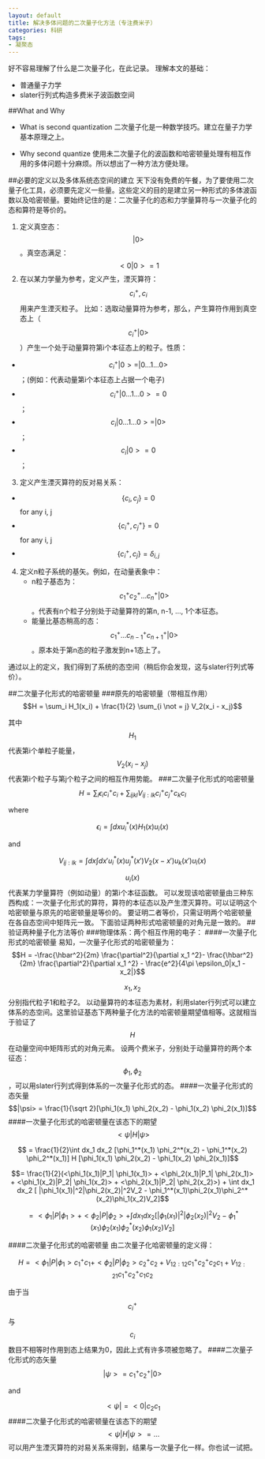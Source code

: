 ```yaml
---
layout: default
title: 解决多体问题的二次量子化方法（专注费米子）
categories: 科研
tags:
- 凝聚态
---
```


好不容易理解了什么是二次量子化，在此记录。
理解本文的基础：
- 普通量子力学
- slater行列式构造多费米子波函数空间

##What and Why
* What is second quantization
二次量子化是一种数学技巧。建立在量子力学基本原理之上。

* Why second quantize
使用未二次量子化的波函数和哈密顿量处理有相互作用的多体问题十分麻烦。所以想出了一种方法方便处理。

##必要的定义以及多体系统态空间的建立
天下没有免费的午餐，为了要使用二次量子化工具，必须要先定义一些量。这些定义的目的是建立另一种形式的多体波函数以及哈密顿量。要始终记住的是：二次量子化的态和力学量算符与一次量子化的态和算符是等价的。

1. 定义真空态：$$|0>$$。真空态满足： $$<0|0> = 1$$
2. 在以某力学量为参考，定义产生，湮灭算符：$$c_i^+, c_i$$用来产生湮灭粒子。
比如：选取动量算符为参考，那么，产生算符作用到真空态上（$$c_i^+|0>$$）产生一个处于动量算符第i个本征态上的粒子。性质：
- $$c_i^+|0> = |0...1...0>$$；(例如：代表动量第i个本征态上占据一个电子)
- $$c_i^+|0...1...0> = 0$$；
- $$c_i|0...1...0> = |0>$$；
- $$c_i|0> = 0$$；
3. 定义产生湮灭算符的反对易关系：
- $$\{c_i, c_j\} = 0$$        for any i, j
- $$\{c_i^+, c_j^+\} = 0$$        for any i, j
- $$\{c_i^+, c_j\} = \delta_{i,j} $$
4. 定义n粒子系统的基矢。例如，在动量表象中：
	- n粒子基态为：$$c_1^+ c_2^+...c_n^+|0>$$。代表有n个粒子分别处于动量算符的第n, n-1, ..., 1个本征态。
	- 能量比基态稍高的态：$$c_1^+ ...c_{n-1}^+ c_{n+1}^+|0>$$。原本处于第n态的粒子激发到n+1态上了。

通过以上的定义，我们得到了系统的态空间（稍后你会发现，这与slater行列式等价）。

##二次量子化形式的哈密顿量
###原先的哈密顿量（带相互作用）
$$H = \sum_i H_1(x_i) + \frac{1}{2} \sum_{i \not = j} V_2(x_i - x_j)$$

其中$$H_1$$ 代表第i个单粒子能量，$$V_2(x_i - x_j)$$ 代表第i个粒子与第j个粒子之间的相互作用势能。
###二次量子化形式的哈密顿量
$$H = \sum_i \epsilon_i c_i^+ c_i + \sum_{ijkl}V_{ij:lk} c_i^+ c_j^+c_kc_l$$

where

$$\epsilon_i = \int dx u_i^*(x)H_1(x)u_i(x)$$

and

$$V_{ij:lk} = \int dx \int dx' u_i^*(x) u_j^*(x') V_2(x-x') u_k(x') u_l(x)$$

$$u_i(x)$$代表某力学量算符（例如动量）的第i个本征函数。
可以发现该哈密顿量由三种东西构成：一次量子化形式的算符，算符的本征态以及产生湮灭算符。可以证明这个哈密顿量与原先的哈密顿量是等价的。
要证明二者等价，只需证明两个哈密顿量在各自态空间中矩阵元一致。
下面验证两种形式哈密顿量的对角元是一致的。
##验证两种量子化方法等价
###物理体系：两个相互作用的电子：
####一次量子化形式的哈密顿量
易知，一次量子化形式的哈密顿量为：
$$H = -\frac{\hbar^2}{2m} \frac{\partial^2}{\partial x_1 ^2}- \frac{\hbar^2}{2m} \frac{\partial^2}{\partial x_1 ^2} - \frac{e^2}{4\pi \epsilon_0|x_1 - x_2|}$$

$$x_1, x_2$$ 分别指代粒子1和粒子2。
以动量算符的本征态为素材，利用slater行列式可以建立体系的态空间。这里验证基态下两种量子化方法的哈密顿量期望值相等。这就相当于验证了$$H$$在动量空间中矩阵形式的对角元素。
设两个费米子，分别处于动量算符的两个本征态：$$\phi_1, \phi_2$$，可以用slater行列式得到体系的一次量子化形式的态。
####一次量子化形式的态矢量
$$|\psi> = \frac{1}{\sqrt 2}[\phi_1(x_1) \phi_2(x_2) - \phi_1(x_2) \phi_2(x_1)]$$
####一次量子化形式的哈密顿量在该态下的期望
$$<\psi| H| \psi>$$

$$ = \frac{1}{2}\int dx_1 dx_2 [\phi_1^*(x_1) \phi_2^*(x_2) - \phi_1^*(x_2) \phi_2^*(x_1)] H [\phi_1(x_1) \phi_2(x_2) - \phi_1(x_2) \phi_2(x_1)]$$

$$= \frac{1}{2}(<\phi_1(x_1)|P_1| \phi_1(x_1)> + <\phi_2(x_1)|P_1| \phi_2(x_1)> + <\phi_1(x_2)|P_2| \phi_1(x_2)> + <\phi_2(x_1)|P_2| \phi_2(x_2)>) + \int dx_1 dx_2 [ |\phi_1(x_1)|^2|\phi_2(x_2)|^2V_2 - \phi_1^*(x_1)\phi_2(x_1)\phi_2^*(x_2)\phi_1(x_2)V_2]$$

$$= <\phi_1|P|\phi_1> + <\phi_2|P|\phi_2> + \int dx_1 dx_2 [ |\phi_1(x_1)|^2|\phi_2(x_2)|^2V_2 - \phi_1^*(x_1)\phi_2(x_1)\phi_2^*(x_2)\phi_1(x_2)V_2]$$

####二次量子化形式的哈密顿量
由二次量子化哈密顿量的定义得：

$$H = <\phi_1|P|\phi_1>c_1^+c_1 + <\phi_2|P|\phi_2>c_2^+c_2  + V_{12:12}c_1^+c_2^+c_2c_1 + V_{12:21}c_1^+c_2^+c_1c_2 $$

由于当$$c_i^+ $$与$$c_i$$数目不相等时作用到态上结果为0，因此上式有许多项被忽略了。
####二次量子化形式的态矢量
$$|\psi> = c_1^+ c_2^+|0>$$

and

$$<\psi| = <0|c_2c_1$$
####二次量子化形式的哈密顿量在该态下的期望
$$<\psi|H|\psi> = ...$$
可以用产生湮灭算符的对易关系来得到，结果与一次量子化一样。你也试一试把。